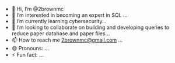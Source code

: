 - 👋 Hi, I’m @2brownmc
- 👀 I’m interested in becoming an expert in SQL ...
- 🌱 I’m currently learning cybersecurity...
- 💞️ I’m looking to collaborate on building and developing queries to reduce paper database and paper files...
- 📫 How to reach me 2brownmc@gmail.com ...
- 😄 Pronouns: ...
- ⚡ Fun fact: ...

<!---
2brownmc/2brownmc is a ✨ special ✨ repository because its `README.md` (this file) appears on your GitHub profile.
You can click the Preview link to take a look at your changes.
--->
